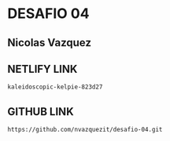 # DESAFIO 04

## Nicolas Vazquez

## NETLIFY LINK
```sh
kaleidoscopic-kelpie-823d27
``` 

## GITHUB LINK
```sh
https://github.com/nvazquezit/desafio-04.git
```